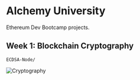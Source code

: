 # Alchemy University

Ethereum Dev Bootcamp projects.  

## Week 1: Blockchain Cryptography  

`ECDSA-Node/`  

![Cryptography](https://pbs.twimg.com/media/FqIXPHaWIAEDP4l?format=png&name=small)
